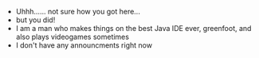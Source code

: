 - Uhhh...... not sure how you got here...
- but you did!
- I am a man who makes things on the best Java IDE ever, greenfoot, and also plays videogames sometimes
- I don't have any announcments right now
